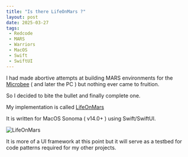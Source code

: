 ```yaml
---
title: "Is there LifeOnMars ?"
layout: post
date: 2025-03-27
tags:
 - Redcode
 - MARS
 - Warriors
 - MacOS
 - Swift
 - SwiftUI
---
```



I had made abortive attempts at building MARS environments for the [Microbee](\microbee) ( and later the PC ) but nothing ever came to fruition.  

So I decided to bite the bullet and finally complete one.

My implementation is called [LifeOnMars](https://github.com/fatherdougalmaguire/LifeOnMARS "LifeOnMars GitHub repository")

It is written for MacOS Sonoma ( v14.0+ ) using Swift/SwiftUI.

![LifeOnMars](/assets/images/lifeonmars-0.25.png)

It is more of a UI framework at this point but it will serve as a testbed for code patterns required for my other projects.

